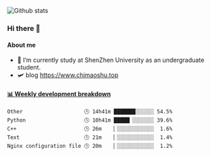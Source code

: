 ![Github stats](https://github-readme-stats.vercel.app/api?username=chimaoshu&show_icons=true&theme=cobalt)

### Hi there 👋

#### About me

- 🏫 I’m currently study at ShenZhen University as an undergraduate student.
- 🛩️ blog  https://www.chimaoshu.top

<!-- waka-box start -->
#### <a href="https://gist.github.com/e235103f6d3ace58395a9ff863c34467" target="_blank">📊 Weekly development breakdown</a>
```text
Other                    🕓 14h41m ███████░░░░░░ 54.5%
Python                   🕓 10h41m █████▏░░░░░░░ 39.6%
C++                      🕓 26m    ▏░░░░░░░░░░░░  1.6%
Text                     🕓 21m    ▏░░░░░░░░░░░░  1.4%
Nginx configuration file 🕓 20m    ▏░░░░░░░░░░░░  1.2%
```
<!-- Powered by https://github.com/YouEclipse/waka-box-go . -->
<!-- waka-box end -->
